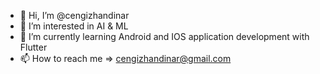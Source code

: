 - 👋 Hi, I’m @cengizhandinar
- 👀 I’m interested in AI & ML
- 🌱 I’m currently learning Android and IOS application development with Flutter
- 📫 How to reach me => cengizhandinar@gmail.com
